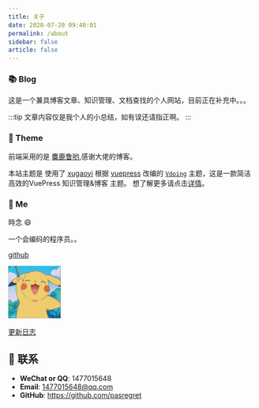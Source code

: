 ```yaml
---
title: 关于
date: 2020-07-20 09:40:01
permalink: /about
sidebar: false
article: false
---
```


### 📚 Blog

这是一个兼具博客文章、知识管理、文档查找的个人网站，目前正在补充中。。。

:::tip
文章内容仅是我个人的小总结，如有误还请指正啊。
:::

### 🎨 Theme
前端采用的是 [麋鹿鲁哟](https://miluluyo.github.io),感谢大佬的博客。

本站主题是 使用了 [xugaoyi](https://github.com/xugaoyi) 根据 [vuepress](https://vuepress.vuejs.org/zh/) 改编的 [`Vdoing`](https://github.com/xugaoyi/vuepress-theme-vdoing) 主题，这是一款简洁高效的VuePress 知识管理&博客 主题。 想了解更多请点击[详情](https://github.com/xugaoyi/vuepress-theme-vdoing)。


### 🐼 Me

時念 😄

一个会编码的程序员。。

 [github](https://github.com/pasregret)    


<img src='https://raw.githubusercontent.com/pasregret/photo_gallery/master/20230408205429.png' alt='本人照片' style="width:106px;">

[更新日志](https://github.com/pasregret/vdoingBlog/commits/master)


## :email: 联系

- **WeChat or QQ**: <a :href="qqUrl" class='qq'>1477015648</a>
- **Email**:  <a href="mailto:1477015648@qq.com">1477015648@qq.com</a>
- **GitHub**: <https://github.com/pasregret>


<script>
  export default {
    data(){
      return {
        qqUrl: 'tencent://message/?uin=978761587&Site=&Menu=yes' 
      }
    },
    mounted(){
      const flag =  navigator.userAgent.match(/(phone|pad|pod|iPhone|iPod|ios|iPad|Android|Mobile|BlackBerry|IEMobile|MQQBrowser|JUC|Fennec|wOSBrowser|BrowserNG|WebOS|Symbian|Windows Phone)/i);
      if(flag){
        this.qqUrl = 'mqqwpa://im/chat?chat_type=wpa&uin=978761587&version=1&src_type=web&web_src=oicqzone.com'
      }
    }
  }
</script>         
